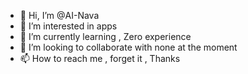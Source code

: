 - 👋 Hi, I’m @AI-Nava
- 👀 I’m interested in apps
- 🌱 I’m currently learning , Zero experience 
- 💞️ I’m looking to collaborate with none at the moment
- 📫 How to reach me , forget it , Thanks

<!---
AI-Nava/AI-Nava is a ✨ special ✨ repository because its `README.md` (this file) appears on your GitHub profile.
You can click the Preview link to take a look at your changes.
--->
